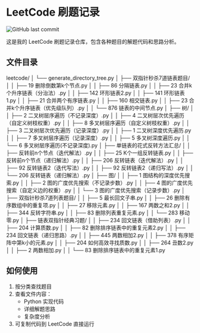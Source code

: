 # LeetCode 刷题记录

![GitHub last commit](https://img.shields.io/github/last-commit/yourusername/leetcode)

这是我的 LeetCode 刷题记录仓库，包含各种题目的解题代码和思路分析。

## 文件目录
leetcode/
│   └── generate_directory_tree.py
│   ├── 双指针秒杀7道链表题目/
│   │   ├── 19 删除倒数第k个节点.py
│   │   ├── 86 分隔链表.py
│   │   ├── 23 合并k个升序链表（分治法）.py
│   │   ├── 142 环形链表2.py
│   │   ├── 141 环形链表1.py
│   │   ├── 21 合并两个有序链表.py
│   │   ├── 160 相交链表.py
│   │   ├── 23 合并k个升序链表（优先级队列）.py
│   │   └── 876 链表的中间节点.py
│   ├── 树/
│   │   ├── 2 二叉树层序遍历（不记录深度）.py
│   │   ├── 4 二叉树层次优先遍历（自定义树枝权重）.py
│   │   ├── 8 多叉树层序遍历（自定义树枝权重）.py
│   │   ├── 3 二叉树层次优先遍历（记录深度）.py
│   │   ├── 1 二叉树深度优先遍历.py
│   │   ├── 7 多叉树层序遍历（记录深度）.py
│   │   ├── 5 多叉树深度遍历.py
│   │   └── 6 多叉树层序遍历(不记录深度).py
│   ├── 单链表的花式反转方法汇总/
│   │   ├── 反转前n个节点（迭代解法）.py
│   │   ├── 25 K个一组反转链表.py
│   │   ├── 反转前n个节点（递归解法）.py
│   │   ├── 206 反转链表（迭代解法）.py
│   │   ├── 92 反转链表2（迭代写法）.py
│   │   ├── 92 反转链表2（递归写法）.py
│   │   └── 206 反转链表（递归解法）.py
│   ├── 图/
│   │   ├── 1 图结构的深度优先搜索.py
│   │   ├── 2 图的广度优先搜索（不记录步数）.py
│   │   ├── 4 图的广度优先搜索（自定义边的权重）.py
│   │   └── 3 图的广度优先搜索（记录步数）.py
│   ├── 双指针秒杀7道列表题目/
│   │   ├── 5 最长回文子串.py
│   │   ├── 26 删除有序数组中的重复项.py
│   │   ├── 27 移除元素.py
│   │   ├── 167 两数之和2.py
│   │   ├── 344 反转字符串.py
│   │   ├── 83 删除列表重复元素.py
│   │   └── 283 移动零.py
│   ├── 链表双指针经典习题/
│   │   ├── 234 回文链表（借助列表）.py
│   │   ├── 204 计算质数.py
│   │   ├── 82 删除排序链表中的重复元素2.py
│   │   ├── 234 回文链表（递归思路）.py
│   │   ├── 445 两数相加2.py
│   │   ├── 378 有序矩阵中第k小的元素.py
│   │   ├── 204 如何高效寻找质数.py
│   │   ├── 264 丑数2.py
│   │   ├── 2 两数相加.py
│   │   └── 83 删除排序链表中的重复元素1.py

## 如何使用

1. 按分类查找题目
2. 查看文件内容：
   - Python 实现代码
   - 详细解题思路
   - 复杂度分析
3. 可复制代码到 LeetCode 直接运行
